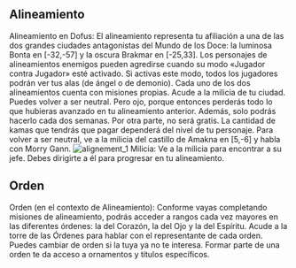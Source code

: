 ## Alineamiento
Alineamiento en Dofus: El alineamiento representa tu afiliación a una de las dos grandes ciudades antagonistas del Mundo de los Doce: la luminosa Bonta en [-32,-57] y la oscura Brakmar en [-25,33]. Los personajes de alineamientos enemigos pueden agredirse cuando su modo «Jugador contra Jugador» esté activado. Si activas este modo, todos los jugadores podrán ver tus alas (de ángel o de demonio).
Cada uno de los dos alineamientos cuenta con misiones propias. Acude a la milicia de tu ciudad. 
Puedes volver a ser neutral. Pero ojo, porque entonces perderás todo lo que hubieras avanzado en tu alineamiento anterior. Además, solo podrás hacerlo cada dos semanas. Por otra parte, no será gratis. La cantidad de kamas que tendrás que pagar dependerá del nivel de tu personaje. Para volver a ser neutral, ve a la milicia del castillo de Amakna en [5,-6] y habla con Morry Gann.
![alignement_1](https://media.discordapp.net/attachments/1107006154426560682/1107007934971510794/alignement_1-200x400.png)
Milicia: Ve a la milicia para encontrar a su jefe. Debes dirigirte a él para progresar en tu alineamiento.

## Orden
Orden (en el contexto de Alineamiento): Conforme vayas completando misiones de alineamiento, podrás acceder a rangos cada vez mayores en las diferentes órdenes: la del Corazón, la del Ojo y la del Espíritu. Acude a la torre de las Órdenes para hablar con el representante de cada orden. Puedes cambiar de orden si la tuya ya no te interesa.
Formar parte de una orden te da acceso a ornamentos y títulos específicos.